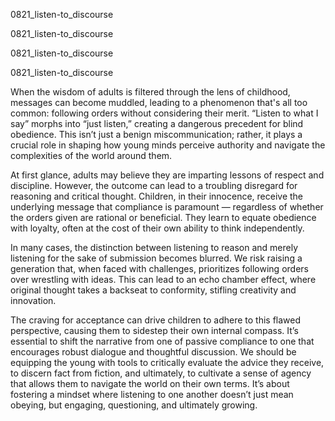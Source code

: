 
0821_listen-to_discourse


0821_listen-to_discourse


0821_listen-to_discourse


0821_listen-to_discourse

When the wisdom of adults is filtered through the lens of childhood, messages can become muddled, leading to a phenomenon that's all too common: following orders without considering their merit. “Listen to what I say” morphs into “just listen,” creating a dangerous precedent for blind obedience. This isn’t just a benign miscommunication; rather, it plays a crucial role in shaping how young minds perceive authority and navigate the complexities of the world around them.

At first glance, adults may believe they are imparting lessons of respect and discipline. However, the outcome can lead to a troubling disregard for reasoning and critical thought. Children, in their innocence, receive the underlying message that compliance is paramount — regardless of whether the orders given are rational or beneficial. They learn to equate obedience with loyalty, often at the cost of their own ability to think independently. 

In many cases, the distinction between listening to reason and merely listening for the sake of submission becomes blurred. We risk raising a generation that, when faced with challenges, prioritizes following orders over wrestling with ideas. This can lead to an echo chamber effect, where original thought takes a backseat to conformity, stifling creativity and innovation.

The craving for acceptance can drive children to adhere to this flawed perspective, causing them to sidestep their own internal compass. It’s essential to shift the narrative from one of passive compliance to one that encourages robust dialogue and thoughtful discussion. We should be equipping the young with tools to critically evaluate the advice they receive, to discern fact from fiction, and ultimately, to cultivate a sense of agency that allows them to navigate the world on their own terms. It’s about fostering a mindset where listening to one another doesn’t just mean obeying, but engaging, questioning, and ultimately growing.
